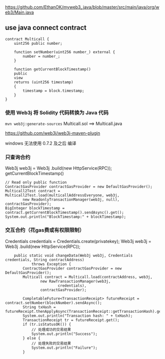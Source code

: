 https://github.com/EthanOK/myweb3_java/blob/master/src/main/java/org/web3/Main.java

## use java connect contract
```
contract Multicall {
    uint256 public number;

    function setNumber(uint256 number_) external {
        number = number_;
    }
    
    function getCurrentBlockTimestamp()
    public
    view
    returns (uint256 timestamp)
    {
        timestamp = block.timestamp;
    }
}
```
### 使用 Web3j 将 Solidity 代码转换为 Java 代码
`mvn web3j:generate-sources` Multicall.sol ==> Multicall.java

https://github.com/web3j/web3j-maven-plugin

windows 无法使用 0.7.2 及之后 编译

### 只查询合约
Web3j web3j = Web3j
				.build(new HttpService(RPC));
getCurrentBlockTimestamp() 

```
// Read only public function
ContractGasProvider contractGasProvider = new DefaultGasProvider();
Multicall2Test contract = Multicall2Test.load(multicallAddressEveryone, web3j,
		new ReadonlyTransactionManager(web3j, null), contractGasProvider);
BigInteger blockTimestamp = contract.getCurrentBlockTimestamp().sendAsync().get();
System.out.println("BlockTimestamp:" + blockTimestamp);
```

### 交互合约（花gas费或有权限限制）

Credentials credentials = Credentials.create(privatekey);
Web3j web3j = Web3j
		.build(new HttpService(RPC));

```
	public static void changeData(Web3j web3j, Credentials credentials, String contractAddress)
			throws Exception {
		ContractGasProvider contractGasProvider = new DefaultGasProvider();
		Multicall contract = Multicall.load(contractAddress, web3j,
				new RawTransactionManager(web3j,
						credentials),
				contractGasProvider);

		CompletableFuture<TransactionReceipt> futureReceipt = contract.setNumber(blockNumber).sendAsync();
		String txHash = futureReceipt.thenApplyAsync(TransactionReceipt::getTransactionHash).get();
		System.out.println("Transaction hash: " + txHash);
		TransactionReceipt tr = futureReceipt.get();
		if (tr.isStatusOK()) {
			// 处理成功的交易结果
			System.out.println("Success");
		} else {
			// 处理失败的交易结果
			System.out.println("Failure");
		}
```









